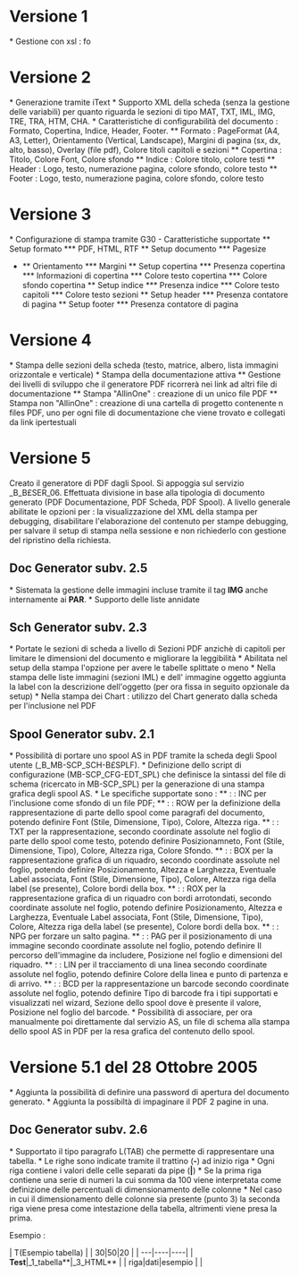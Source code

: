 # Versione 1
 \* Gestione con xsl : fo

# Versione 2
 \* Generazione tramite iText
 \* Supporto XML della scheda (senza la gestione delle variabili) per quanto riguarda le sezioni di tipo MAT, TXT, IML, IMG, TRE, TRA, HTM, CHA.
 \* Caratteristiche di configurabilità del documento :  Formato, Copertina, Indice, Header, Footer.
 \*\* Formato :  PageFormat (A4, A3, Letter), Orientamento (Vertical, Landscape), Margini di pagina (sx, dx, alto, basso), Overlay (file pdf), Colore titoli capitoli e sezioni
 \*\* Copertina :  Titolo, Colore Font, Colore sfondo
 \*\* Indice :  Colore titolo, colore testi
 \*\* Header :  Logo, testo, numerazione pagina, colore sfondo, colore testo
 \*\* Footer :  Logo, testo, numerazione pagina, colore sfondo, colore testo

# Versione 3
 \* Configurazione di stampa tramite G30 - Caratteristiche supportate
 \*\* Setup formato
 \*\*\* PDF, HTML, RTF
 \*\* Setup documento
 \*\*\* Pagesize
- \*\* Orientamento
 \*\*\* Margini
 \*\* Setup copertina
 \*\*\* Presenza copertina
 \*\*\* Informazioni di copertina
 \*\*\* Colore testo copertina
 \*\*\* Colore sfondo copertina
 \*\* Setup indice
 \*\*\* Presenza indice
 \*\*\* Colore testo capitoli
 \*\*\* Colore testo sezioni
 \*\* Setup header
 \*\*\* Presenza contatore di pagina
 \*\* Setup footer
 \*\*\* Presenza contatore di pagina

# Versione 4
 \* Stampa delle sezioni della scheda (testo, matrice, albero, lista immagini orizzontale e verticale)
 \* Stampa della documentazione attiva
 \*\* Gestione dei livelli di sviluppo che il generatore PDF ricorrerà nei link ad altri file di documentazione
 \*\* Stampa "AllinOne" :  creazione di un unico file PDF
 \*\* Stampa non "AllinOne" :  creazione di una cartella di progetto contenente n files PDF, uno per ogni file di documentazione che viene trovato e collegati da link ipertestuali

# Versione 5
Creato il generatore di PDF dagli Spool. Si appoggia sul servizio _B_B£SER_06.
Effettuata divisione in base alla tipologia di documento generato (PDF Documentazione, PDF Scheda, PDF Spool).
A livello generale abilitate le opzioni per :  la visualizzazione del XML della stampa per debugging, disabilitare l'elaborazione del contenuto per stampe debugging, per salvare il setup di stampa nella sessione e non richiederlo con gestione del ripristino della richiesta.

## Doc Generator subv. 2.5
 \* Sistemata la gestione delle immagini incluse tramite il tag **IMG** anche internamente ai **PAR**.
 \* Supporto delle liste annidate

## Sch Generator subv. 2.3
 \* Portate le sezioni di scheda a livello di Sezioni PDF anzichè di capitoli per limitare le dimensioni del documento e migliorare la leggibilità
 \* Abilitata nel setup della stampa l'opzione per avere le tabelle splittate o meno
 \* Nella stampa delle liste immagini (sezioni IML)  e dell' immagine oggetto aggiunta la label con la descrizione dell'oggetto (per ora fissa in seguito opzionale da setup)
 \* Nella stampa dei Chart :  utilizzo del Chart generato dalla scheda per l'inclusione nel PDF

## Spool Generator subv. 2.1
 \* Possibilità di portare uno spool AS in PDF tramite la scheda degli Spool utente (_B_MB-SCP_SCH-B£SPLF).
 \* Definizione dello script di configurazione (MB-SCP_CFG-EDT_SPL) che definisce la sintassi del file di schema (ricercato in MB-SCP_SPL) per la generazione di una stampa grafica degli spool AS.
 \* Le specifiche supportate sono : 
 \*\*  :  : INC per l'inclusione come sfondo di un file PDF;
 \*\*  :  : ROW per la definizione della rappresentazione di parte dello spool come paragrafi del documento, potendo definire Font (Stile, Dimensione, Tipo), Colore, Altezza riga.
 \*\*  :  : TXT per la rappresentazione, secondo coordinate assolute nel foglio di parte dello spool come testo, potendo definire Posizionamneto, Font (Stile, Dimensione, Tipo), Colore, Altezza riga, Colore Sfondo.
 \*\*  :  : BOX per la rappresentazione grafica di un riquadro, secondo coordinate assolute nel foglio, potendo definire Posizionamento, Altezza e Larghezza, Eventuale Label associata, Font (Stile, Dimensione, Tipo), Colore, Altezza riga della label (se presente), Colore bordi della box.
 \*\*  :  : ROX per la rappresentazione grafica di un riquadro con bordi arrotondati, secondo coordinate assolute nel foglio, potendo definire Posizionamento, Altezza e Larghezza, Eventuale Label associata, Font (Stile, Dimensione, Tipo), Colore, Altezza riga della label (se presente), Colore bordi della box.
 \*\*  :  : NPG per forzare un salto pagina.
 \*\*  :  : PAG per il posizionamento di una immagine secondo coordinate assolute nel foglio, potendo definire Il percorso dell'immagine da includere, Posizione nel foglio e dimensioni del riquadro.
 \*\*  :  : LIN per il tracciamento di una linea secondo coordinate assolute nel foglio, potendo definire Colore della linea e punto di partenza e di arrivo.
 \*\*  :  : BCD per la rappresentazione un barcode secondo coordinate assolute nel foglio, potendo definire Tipo di barcode fra i tipi supportati e visualizzati nel wizard, Sezione dello spool dove è presente il valore, Posizione nel foglio del barcode.
 \* Possibilità di associare, per ora manualmente poi direttamente dal servizio AS, un file di schema alla stampa dello spool AS in PDF per la resa grafica del contenuto dello spool.

# Versione 5.1 del 28 Ottobre 2005
 \* Aggiunta la possibilità di definire una password di apertura del documento generato.
 \* Aggiunta la possibiltà di impaginare il PDF 2 pagine in una.

## Doc Generator subv. 2.6
 \* Supportato il tipo paragrafo L(TAB) che permette di rappresentare una tabella.
 \* Le righe sono indicate tramite il trattino (**-**) ad inizio riga
 \* Ogni riga contiene i valori delle celle separati da pipe (**|**)
 \* Se la prima riga contiene una serie di numeri la cui somma da 100 viene interpretata come definizione delle percentuali di dimensionamento delle colonne
 \* Nel caso in cui il dimensionamento delle colonne sia presente (punto 3) la seconda riga viene presa come intestazione della tabella, altrimenti viene presa la prima.

Esempio : 

|  T(Esempio tabella) |
| 30|50|20 |
| ---|----|----|
| **Test**|_1_tabella**|_3_HTML** |
| riga|dati|esempio |
| 

